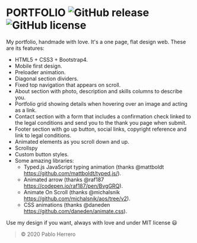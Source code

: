 # **PORTFOLIO** ![GitHub release](https://img.shields.io/badge/release-v.4.0-brightgreen) ![GitHub license](https://img.shields.io/badge/license-MIT-blue)

My portfolio, handmade with love. It's a one page, flat design web. These are its features:
  - HTML5 + CSS3 + Bootstrap4.
  - Mobile first design.
  - Preloader animation.
  - Diagonal section dividers.
  - Fixed top navigation that appears on scroll.
  - About section with photo, description and skills columns to describe you.
  - Portfolio grid showing details when hovering over an image and acting as a link.
  - Contact section with a form that includes a confirmation check linked to the legal conditions and send you to the thank you page when submit.
  - Footer section with go up button, social links, copyright reference and link to legal conditions.
  - Animated elements as you scroll down and up.
  - Scrollspy
  - Custom button styles.
  - Some amazing libraries:
    - Typed.js JavaScript typing animation (thanks @mattboldt https://github.com/mattboldt/typed.js/).
    - Animated arrow (thanks @raf187 https://codepen.io/raf187/pen/BvgGRQ).
    - Animate On Scroll (thanks @michalsnik https://github.com/michalsnik/aos/tree/v2).
    - CSS animations (thanks @daneden https://github.com/daneden/animate.css).
    
Use my design if you want, always with love and under MIT license :smiley:

> © 2020 Pablo Herrero
